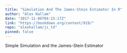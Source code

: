 ```yaml
---
title: "Simulation And The James-Stein Estimator In R"
author: "Alex Hallam"
date: "2017-11-06T04:15:17Z"
link: "https://bookdown.org/content/919/"
repo: "alexhallam/js_td"
pinned: false
---
```


Simple Simulation and the James-Stein Estimator
